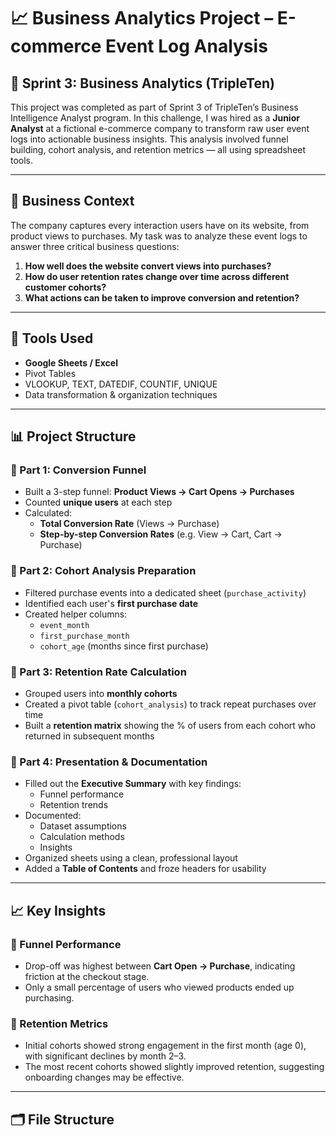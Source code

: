 # 📈 Business Analytics Project – E-commerce Event Log Analysis

## 🧭 Sprint 3: Business Analytics (TripleTen)

This project was completed as part of Sprint 3 of TripleTen’s Business Intelligence Analyst program. In this challenge, I was hired as a **Junior Analyst** at a fictional e-commerce company to transform raw user event logs into actionable business insights. This analysis involved funnel building, cohort analysis, and retention metrics — all using spreadsheet tools.

---

## 🛒 Business Context

The company captures every interaction users have on its website, from product views to purchases. My task was to analyze these event logs to answer three critical business questions:

1. **How well does the website convert views into purchases?**
2. **How do user retention rates change over time across different customer cohorts?**
3. **What actions can be taken to improve conversion and retention?**

---

## 🧰 Tools Used

- **Google Sheets / Excel**
- Pivot Tables
- VLOOKUP, TEXT, DATEDIF, COUNTIF, UNIQUE
- Data transformation & organization techniques

---

## 📊 Project Structure

### 📌 Part 1: Conversion Funnel

- Built a 3-step funnel: **Product Views → Cart Opens → Purchases**
- Counted **unique users** at each step
- Calculated:
  - **Total Conversion Rate** (Views → Purchase)
  - **Step-by-step Conversion Rates** (e.g. View → Cart, Cart → Purchase)

### 📌 Part 2: Cohort Analysis Preparation

- Filtered purchase events into a dedicated sheet (`purchase_activity`)
- Identified each user's **first purchase date**
- Created helper columns:
  - `event_month`
  - `first_purchase_month`
  - `cohort_age` (months since first purchase)

### 📌 Part 3: Retention Rate Calculation

- Grouped users into **monthly cohorts**
- Created a pivot table (`cohort_analysis`) to track repeat purchases over time
- Built a **retention matrix** showing the % of users from each cohort who returned in subsequent months

### 📌 Part 4: Presentation & Documentation

- Filled out the **Executive Summary** with key findings:
  - Funnel performance
  - Retention trends
- Documented:
  - Dataset assumptions
  - Calculation methods
  - Insights
- Organized sheets using a clean, professional layout
- Added a **Table of Contents** and froze headers for usability

---

## 📈 Key Insights

### 🔻 Funnel Performance

- Drop-off was highest between **Cart Open → Purchase**, indicating friction at the checkout stage.
- Only a small percentage of users who viewed products ended up purchasing.

### 📆 Retention Metrics

- Initial cohorts showed strong engagement in the first month (age 0), with significant declines by month 2–3.
- The most recent cohorts showed slightly improved retention, suggesting onboarding changes may be effective.

---

## 🗂️ File Structure


